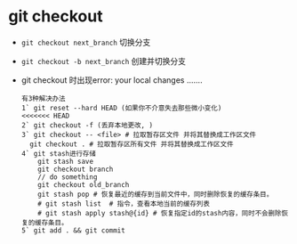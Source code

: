 # git checkout

- `git checkout next_branch` 切换分支

- `git checkout -b next_branch` 创建并切换分支

- git checkout 时出现error: your local changes .......

  ```
  有3种解决办法
  1` git reset --hard HEAD (如果你不介意失去那些微小变化)
  <<<<<<< HEAD
  2` git checkout -f (丢弃本地更改, )
  3` git checkout -- <file> # 拉取暂存区文件 并将其替换成工作区文件
  	git checkout . # 拉取暂存区所有文件 并将其替换成工作区文件
  4` git stash进行存储
      git stash save
      git checkout branch
      // do something
      git checkout old_branch
      git stash pop # 恢复最近的缓存到当前文件中，同时删除恢复的缓存条目。
      # git stash list  # 指令，查看本地当前的缓存列表
      # git stash apply stash@{id} # 恢复指定id的stash内容，同时不会删除恢复的缓存条目。
  5` git add . && git commit 
  
  ```
  

